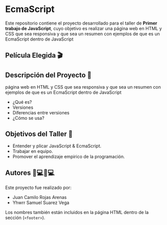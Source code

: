 # EcmaScript

Este repositorio contiene el proyecto desarrollado para el taller de **Primer trabajo de JavaScript**, cuyo objetivo es realizar una página web en HTML y CSS que sea responsiva y que sea un resumen con ejemplos de que es un EcmaScript dentro de JavaScript
##  Película Elegida 🎬

##  Descripción del Proyecto 📄

página web en HTML y CSS que sea responsiva y que sea un resumen con ejemplos de que es un EcmaScript dentro de JavaScript

- ¿Qué es?
- Versiones
- Diferencias entre versiones
- ¿Cómo se usa?

##  Objetivos del Taller 🧩

- Entender y plicar JavaScript & EcmaScript.
- Trabajar en equipo.
- Promover el aprendizaje empirico de la programación.

##  Autores 👨💻👨💻

Este proyecto fue realizado por:

- Juan Camilo Rojas Arenas
- Yhwrr Samuel Suarez Vega

Los nombres también están incluidos en la página HTML dentro de la sección (`<footer>`).
